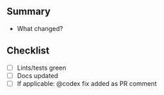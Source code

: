 ## Summary
- What changed?

## Checklist
- [ ] Lints/tests green
- [ ] Docs updated
- [ ] If applicable: @codex fix <request> added as PR comment
